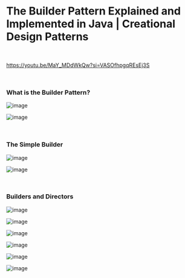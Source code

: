 # The Builder Pattern Explained and Implemented in Java | Creational Design Patterns

<br>

https://youtu.be/MaY_MDdWkQw?si=VASOfhpgqREsEj3S

<br>

### What is the Builder Pattern?
![image](https://github.com/user-attachments/assets/2419b7df-db3f-4415-8051-4107b75e3270)

![image](https://github.com/user-attachments/assets/1d789514-d09b-4556-881e-0dc3a69902fd)

<br>

### The Simple Builder
![image](https://github.com/user-attachments/assets/20e70c62-1e6e-475d-b07f-a165106abeac)

![image](https://github.com/user-attachments/assets/9f9e4f88-99a7-4355-a7a6-e405d391b928)


<br>

### Builders and Directors
![image](https://github.com/user-attachments/assets/53b15429-e546-4bcd-8063-fc5e26cc4c70)

![image](https://github.com/user-attachments/assets/bad06f19-22ca-47ae-a2dd-ae0a275386dd)

![image](https://github.com/user-attachments/assets/f616c091-ac1c-463c-80e8-646fc00b1460)

![image](https://github.com/user-attachments/assets/d7e05896-e52a-4b92-a2ba-fd8b3e717c76)

![image](https://github.com/user-attachments/assets/f085262f-52f8-4a10-998e-b6eb10a34d3d)

![image](https://github.com/user-attachments/assets/d553ffbc-580c-41ce-9da6-1587ee7c1b4a)
